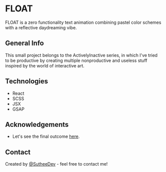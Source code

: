 # FLOAT

FLOAT is a zero functionality text animation combining pastel color schemes with a reflective daydreaming vibe.

## General Info

This small project belongs to the ActivelyInactive series, in which I've tried to be productive by creating multiple nonproductive and useless stuff inspired by the world of interactive art.

## Technologies

- React
- SCSS
- JSX
- GSAP

## Acknowledgements

- Let's see the final outcome [here](https://su-t-float.netlify.app/).

## Contact

Created by [@SutheeDev](https://github.com/SutheeDev) - feel free to contact me!
